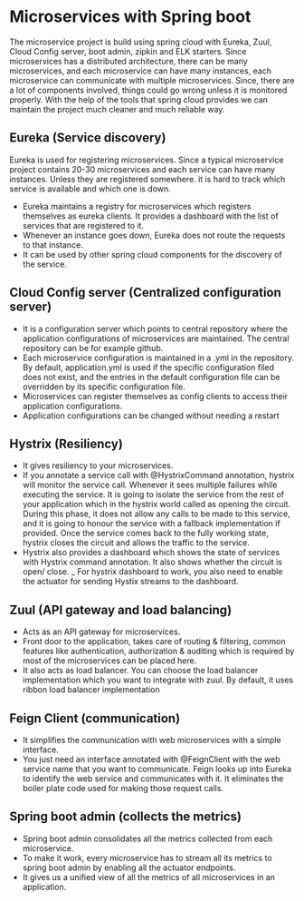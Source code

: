 # Microservices with Spring boot

The microservice project is build using spring cloud with Eureka, Zuul, Cloud Config server, boot admin, zipkin and ELK 
starters.
Since microservices has a distributed architecture, there can be many microservices, and each microservice can have many 
instances, each microservice can communicate with multiple microservices. Since, there are a lot of components involved, 
things could go wrong unless it is monitored properly. With the help of the tools that spring cloud provides we can
maintain the project much cleaner and much reliable way.

## Eureka (Service discovery)
Eureka is used for registering microservices. Since a typical microservice project contains 20-30 microservices and each
service can have many instances. Unless they are registered somewhere. it is hard to track which service is available
and which one is down.

- Eureka maintains a registry for microservices which registers themselves as eureka clients. It provides a dashboard 
with the list of services that are registered to it.
- Whenever an instance goes down, Eureka does not route the requests to that instance.
- It can be used by other spring cloud components for the discovery of the service.

## Cloud Config server (Centralized configuration server)
 - It is a configuration server which points to central repository where the application configurations of microservices are maintained. 
   The central repository can be for example github. 
 - Each microservice configuration is maintained in a <service name-profile>.yml in the repository. By default, application.yml
   is used if the specific configuration filed does not exist, and the entries in the default configuration file  can be overridden 
   by its specific configuration file.
 - Microservices can register themselves as config clients to access their application configurations.
 - Application configurations can be changed without needing a restart

## Hystrix (Resiliency) 
- It gives resiliency to your microservices. 
- If you annotate a service call with @HystrixCommand annotation, hystrix will monitor the service call. Whenever it sees
  multiple failures while executing the service. It is going to isolate the service from the rest of your application which in the hystrix
  world called as opening the circuit. During this phase, it does not allow any calls to be made to this service, and it is going to honour the
  service with a fallback implementation if provided. Once the service comes back to the fully working state, hystrix closes the circuit and
  allows the traffic to the service.
- Hystrix also provides a dashboard which shows the state of services with Hystrix command annotation. It also shows whether the circuit is open/
close. 
_ For hystrix dashboard to work, you also need to enable the actuator for sending Hystix streams to the dashboard.   


## Zuul (API gateway and load balancing)
- Acts as an API gateway for microservices.
- Front door to the application, takes care of routing & filtering, common features like authentication,
authorization & auditing which is required by most of the microservices can be placed here.
- It also acts as load balancer. You can choose the load balancer implementation which you want to integrate 
with zuul. By default, it uses ribbon load balancer implementation

## Feign Client (communication)
- It simplifies the communication  with web microservices with a simple interface.
- You just need an interface annotated with @FeignClient with the web service name that you want to communicate.
Feign looks up into Eureka to identify the web service and communicates with it. It eliminates the boiler plate code
  used for making those request calls.

## Spring boot admin (collects the metrics)
- Spring boot admin consolidates all the metrics collected from each microservice.
- To make it work, every microservice has to stream all its metrics to spring boot admin by enabling all the 
  actuator endpoints.
- It gives us a unified view of all the metrics of all microservices in an application.